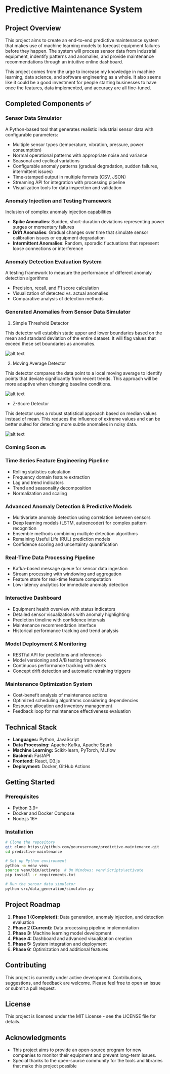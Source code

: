 # Predictive Maintenance System

## Project Overview

This project aims to create an end-to-end predictive maintenance system that makes use of machine learning models to forecast equipment failures before they happen. The system will process sensor data from industrial equipment, indentify patterns and anomalies, and provide maintenance recommendations through an intuitive online dashboard.

This project comes from the urge to increase my knowledge in machine learning, data science, and software engineering as a whole. It also seems like it could be a good investment for people starting businesses to have once the features, data implemented, and accuracy are all fine-tuned.

## Completed Components ✅

### Sensor Data Simulator
A Python-based tool that generates realistic industrial sensor data with configurable parameters:
- Multiple sensor types (temperature, vibration, pressure, power consumption)
- Normal operational patterns with appropriate noise and variance
- Seasonal and cyclical variations
- Configurable anomaly patterns (gradual degradation, sudden failures, intermittent issues)
- Time-stamped output in multiple formats (CSV, JSON)
- Streaming API for integration with processing pipeline
- Visualization tools for data inspection and validation

### Anomaly Injection and Testing Framework
Inclusion of complex anomaly injection capabilities
- **Spike Anomalies**: Sudden, short-duration deviations representing power surges or momentary failures
- **Drift Anomalies**: Gradual changes over time that simulate sensor calibration issues or equipment degradation
- **Intermittent Anomalies**: Random, sporadic fluctuations that represent loose connections or interference

### Anomaly Detection Evaluation System
A testing framework to measure the performance of different anomaly detection algorithms
- Precision, recall, and F1 score calculation
- Visualization of detected vs. actual anomalies
- Comparative analysis of detection methods

### Generated Anomalies from Sensor Data Simulator
1. Simple Threshold Detector

This detector will establish static upper and lower boundaries based on the mean and standard   deviation of the entire dataset. It will flag values that exceed these set boundaries as anomalies.

![alt text](https://cdn.discordapp.com/attachments/1051835950902288435/1354638520701947985/Figure_1.png?ex=67e604ef&is=67e4b36f&hm=a0fe1431e49d732076f3cd942d5b1a5b5771ffd34289d7e670b9b6a17fcf6968& "Simple Threshold Detector")

2. Moving Average Detector

This detector compares the data point to a local moving average to identify points that deviate significantly from recent trends. This approach will be more adaptive when changing baseline conditions.

![alt text](https://media.discordapp.net/attachments/1051835950902288435/1354638543951237151/Figure_2.png?ex=67e604f4&is=67e4b374&hm=d82b4a208efc94aa525cc5252389e051b4eaf31fed1a69572934db6ee9e94908&=&format=webp&quality=lossless&width=1610&height=858 "Moving Aveg Detector")

- Z-Score Detector

This detector uses a robust statistical approach based on median values instead of mean. This reduces the influence of extreme values and can be better suited for detecting more subtle anomalies in noisy data.

![alt text](https://media.discordapp.net/attachments/1051835950902288435/1354638570698178570/Figure_3.png?ex=67e604fb&is=67e4b37b&hm=321e10a018b7823255f29c3f329dd0dcdfbc502fe32f950ca95ea0086b6d3b18&=&format=webp&quality=lossless&width=1610&height=858 "Z-Score Detector")
### Coming Soon 🔜

### Time Series Feature Engineering Pipeline
- Rolling statistics calculation
- Frequency domain feature extraction
- Lag and trend indicators
- Trend and seasonality decomposition
- Normalization and scaling

### Advanced Anomaly Detection & Predictive Models
- Multivariate anomaly detection using correlation between sensors
- Deep learning models (LSTM, autoencoder) for complex pattern recognition
- Ensemble methods combining multiple detection algorithms
- Remaining Useful Life (RUL) prediction models
- Confidence scoring and uncertainty quantification

### Real-Time Data Processing Pipeline
- Kafka-based message queue for sensor data ingestion
- Stream processing with windowing and aggregation
- Feature store for real-time feature computation
- Low-latency analytics for immediate anomaly detection

### Interactive Dashboard
- Equipment health overview with status indicators
- Detailed sensor visualizations with anomaly highlighting
- Prediction timeline with confidence intervals
- Maintenance recommendation interface
- Historical performance tracking and trend analysis

### Model Deployment & Monitoring
- RESTful API for predictions and inferences
- Model versioning and A/B testing framework
- Continuous performance tracking with alerts
- Concept drift detection and automatic retraining triggers

### Maintenance Optimization System
- Cost-benefit analysis of maintenance actions
- Optimized scheduling algorithms considering dependencies
- Resource allocation and inventory management
- Feedback loop for maintenance effectiveness evaluation

## Technical Stack

- **Languages:** Python, JavaScript
- **Data Processing:** Apache Kafka, Apache Spark
- **Machine Learning:** Scikit-learn, PyTorch, MLflow
- **Backend:** FastAPI
- **Frontend:** React, D3.js
- **Deployment:** Docker, GitHub Actions

## Getting Started

### Prerequisites
- Python 3.9+
- Docker and Docker Compose
- Node.js 16+

### Installation

```bash
# Clone the repository
git clone https://github.com/yourusername/predictive-maintenance.git
cd predictive-maintenance

# Set up Python environment
python -m venv venv
source venv/bin/activate  # On Windows: venv\Scripts\activate
pip install -r requirements.txt

# Run the sensor data simulator
python src/data_generation/simulator.py
```

## Project Roadmap

1. **Phase 1 (Completed):** Data generation, anomaly injection, and detection evaluation
2. **Phase 2 (Current):** Data processing pipeline implementation
3. **Phase 3:** Machine learning model development
4. **Phase 4:** Dashboard and advanced visualization creation
5. **Phase 5:** System integration and deployment
6. **Phase 6:** Optimization and additional features

## Contributing

This project is currently under active development. Contributions, suggestions, and feedback are welcome. Please feel free to open an issue or submit a pull request.

## License

This project is licensed under the MIT License - see the LICENSE file for details.

## Acknowledgments

- This project aims to provide an open-source program for new companies to monitor their equipment and prevent long-term issues.
- Special thanks to the open-source community for the tools and libraries that make this project possible
